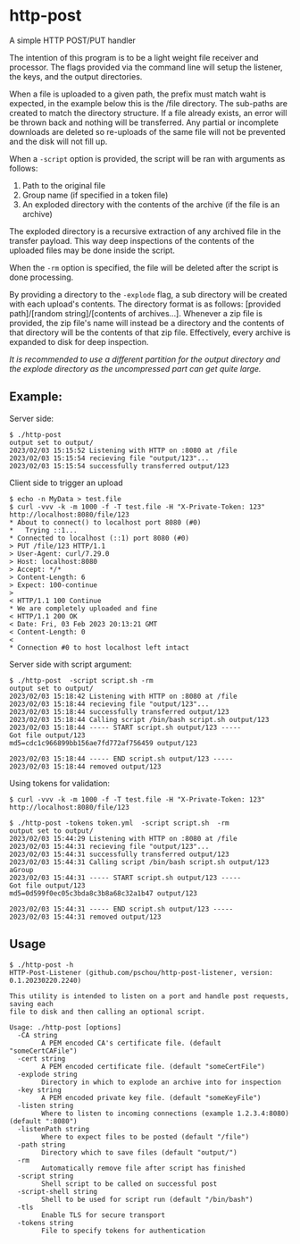 # http-post

A simple HTTP POST/PUT handler

The intention of this program is to be a light weight file receiver and
processor.  The flags provided via the command line will setup the listener,
the keys, and the output directories.

When a file is uploaded to a given path, the prefix must match waht is
expected, in the example below this is the /file directory.  The sub-paths are
created to match the directory structure.  If a file already exists, an error
will be thrown back and nothing will be transferred.  Any partial or incomplete
downloads are deleted so re-uploads of the same file will not be prevented and
the disk will not fill up.

When a `-script` option is provided, the script will be ran with arguments as
follows:

1. Path to the original file
2. Group name (if specified in a token file)
3. An exploded directory with the contents of the archive (if the file is an
	 archive)

The exploded directory is a recursive extraction of any archived file in the
transfer payload.  This way deep inspections of the contents of the uploaded
files may be done inside the script.

When the `-rm` option is specified, the file will be deleted after the script
is done processing.

By providing a directory to the `-explode` flag, a sub directory will be
created with each upload's contents.  The directory format is as follows:
[provided path]/[random string]/[contents of archives...].  Whenever a zip file
is provided, the zip file's name will instead be a directory and the contents
of that directory will be the contents of that zip file.  Effectively, every
archive is expanded to disk for deep inspection.

*It is recommended to use a different partition for the output directory and the explode directory as the uncompressed part can get quite large.*

## Example:

Server side:
```
$ ./http-post
output set to output/
2023/02/03 15:15:52 Listening with HTTP on :8080 at /file
2023/02/03 15:15:54 recieving file "output/123"...
2023/02/03 15:15:54 successfully transferred output/123
```

Client side to trigger an upload
```
$ echo -n MyData > test.file
$ curl -vvv -k -m 1000 -f -T test.file -H "X-Private-Token: 123" http://localhost:8080/file/123
* About to connect() to localhost port 8080 (#0)
*   Trying ::1...
* Connected to localhost (::1) port 8080 (#0)
> PUT /file/123 HTTP/1.1
> User-Agent: curl/7.29.0
> Host: localhost:8080
> Accept: */*
> Content-Length: 6
> Expect: 100-continue
>
< HTTP/1.1 100 Continue
* We are completely uploaded and fine
< HTTP/1.1 200 OK
< Date: Fri, 03 Feb 2023 20:13:21 GMT
< Content-Length: 0
<
* Connection #0 to host localhost left intact
```

Server side with script argument:
```
$ ./http-post  -script script.sh -rm
output set to output/
2023/02/03 15:18:42 Listening with HTTP on :8080 at /file
2023/02/03 15:18:44 recieving file "output/123"...
2023/02/03 15:18:44 successfully transferred output/123
2023/02/03 15:18:44 Calling script /bin/bash script.sh output/123
2023/02/03 15:18:44 ----- START script.sh output/123 -----
Got file output/123
md5=cdc1c966899bb156ae7fd772af756459 output/123

2023/02/03 15:18:44 ----- END script.sh output/123 -----
2023/02/03 15:18:44 removed output/123
```

Using tokens for validation:
```
$ curl -vvv -k -m 1000 -f -T test.file -H "X-Private-Token: 123" http://localhost:8080/file/123
```

```
$ ./http-post -tokens token.yml  -script script.sh  -rm
output set to output/
2023/02/03 15:44:29 Listening with HTTP on :8080 at /file
2023/02/03 15:44:31 recieving file "output/123"...
2023/02/03 15:44:31 successfully transferred output/123
2023/02/03 15:44:31 Calling script /bin/bash script.sh output/123 aGroup
2023/02/03 15:44:31 ----- START script.sh output/123 -----
Got file output/123
md5=0d599f0ec05c3bda8c3b8a68c32a1b47 output/123

2023/02/03 15:44:31 ----- END script.sh output/123 -----
2023/02/03 15:44:31 removed output/123
```

## Usage

```
$ ./http-post -h
HTTP-Post-Listener (github.com/pschou/http-post-listener, version: 0.1.20230220.2240)

This utility is intended to listen on a port and handle post requests, saving each
file to disk and then calling an optional script.

Usage: ./http-post [options]
  -CA string
        A PEM encoded CA's certificate file. (default "someCertCAFile")
  -cert string
        A PEM encoded certificate file. (default "someCertFile")
  -explode string
        Directory in which to explode an archive into for inspection
  -key string
        A PEM encoded private key file. (default "someKeyFile")
  -listen string
        Where to listen to incoming connections (example 1.2.3.4:8080) (default ":8080")
  -listenPath string
        Where to expect files to be posted (default "/file")
  -path string
        Directory which to save files (default "output/")
  -rm
        Automatically remove file after script has finished
  -script string
        Shell script to be called on successful post
  -script-shell string
        Shell to be used for script run (default "/bin/bash")
  -tls
        Enable TLS for secure transport
  -tokens string
        File to specify tokens for authentication
```
